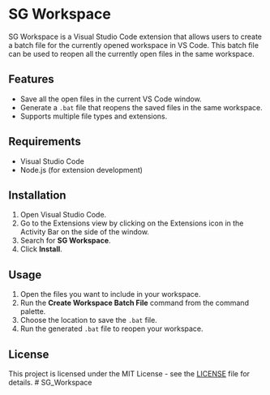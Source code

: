 # SG Workspace

SG Workspace is a Visual Studio Code extension that allows users to create a batch file for the currently opened workspace in VS Code. This batch file can be used to reopen all the currently open files in the same workspace.

## Features

- Save all the open files in the current VS Code window.
- Generate a `.bat` file that reopens the saved files in the same workspace.
- Supports multiple file types and extensions.

## Requirements

- Visual Studio Code
- Node.js (for extension development)

## Installation

1. Open Visual Studio Code.
2. Go to the Extensions view by clicking on the Extensions icon in the Activity Bar on the side of the window.
3. Search for **SG Workspace**.
4. Click **Install**.

## Usage

1. Open the files you want to include in your workspace.
2. Run the **Create Workspace Batch File** command from the command palette.
3. Choose the location to save the `.bat` file.
4. Run the generated `.bat` file to reopen your workspace.

## License

This project is licensed under the MIT License - see the [LICENSE](LICENSE) file for details.
#   S G _ W o r k s p a c e  
 